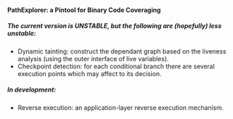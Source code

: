 #### PathExplorer: a Pintool for Binary Code Coveraging 

##### The current version is UNSTABLE, but the following are (hopefully) less unstable:

* Dynamic tainting: construct the dependant graph based on the liveness analysis (using the outer interface of live variables).
* Checkpoint detection: for each conditional branch there are several execution points which may affect to its decision.

##### In development:

* Reverse execution: an application-layer reverse execution mechanism.